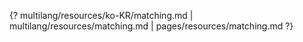 {? multilang/resources/ko-KR/matching.md | multilang/resources/matching.md | pages/resources/matching.md ?}
